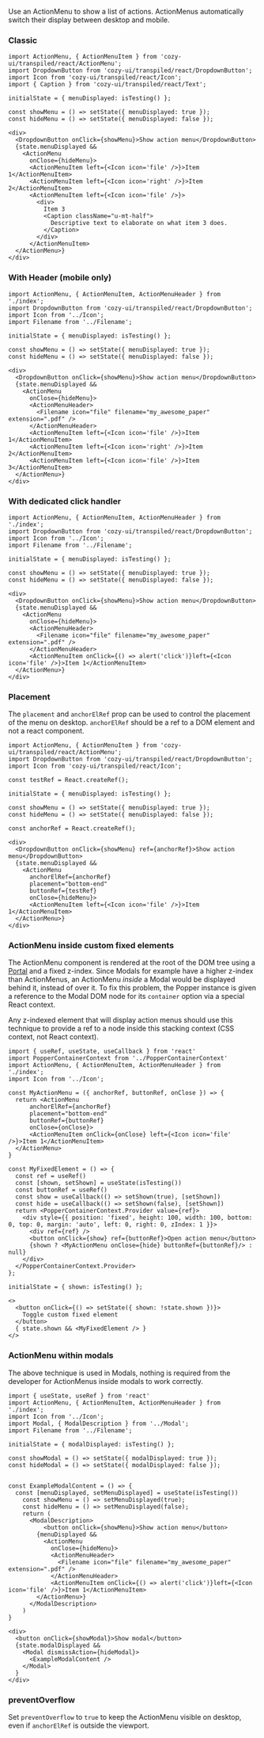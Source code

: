 Use an ActionMenu to show a list of actions. ActionMenus automatically switch their display between desktop and mobile.

### Classic

```
import ActionMenu, { ActionMenuItem } from 'cozy-ui/transpiled/react/ActionMenu';
import DropdownButton from 'cozy-ui/transpiled/react/DropdownButton';
import Icon from 'cozy-ui/transpiled/react/Icon';
import { Caption } from 'cozy-ui/transpiled/react/Text';

initialState = { menuDisplayed: isTesting() };

const showMenu = () => setState({ menuDisplayed: true });
const hideMenu = () => setState({ menuDisplayed: false });

<div>
  <DropdownButton onClick={showMenu}>Show action menu</DropdownButton>
  {state.menuDisplayed &&
    <ActionMenu
      onClose={hideMenu}>
      <ActionMenuItem left={<Icon icon='file' />}>Item 1</ActionMenuItem>
      <ActionMenuItem left={<Icon icon='right' />}>Item 2</ActionMenuItem>
      <ActionMenuItem left={<Icon icon='file' />}>
        <div>
          Item 3
          <Caption className="u-mt-half">
            Descriptive text to elaborate on what item 3 does.
          </Caption>
        </div>
      </ActionMenuItem>
  </ActionMenu>}
</div>
```

### With Header (mobile only)

```
import ActionMenu, { ActionMenuItem, ActionMenuHeader } from './index';
import DropdownButton from 'cozy-ui/transpiled/react/DropdownButton';
import Icon from '../Icon';
import Filename from '../Filename';

initialState = { menuDisplayed: isTesting() };

const showMenu = () => setState({ menuDisplayed: true });
const hideMenu = () => setState({ menuDisplayed: false });

<div>
  <DropdownButton onClick={showMenu}>Show action menu</DropdownButton>
  {state.menuDisplayed &&
    <ActionMenu
      onClose={hideMenu}>
      <ActionMenuHeader>
        <Filename icon="file" filename="my_awesome_paper" extension=".pdf" />
      </ActionMenuHeader>
      <ActionMenuItem left={<Icon icon='file' />}>Item 1</ActionMenuItem>
      <ActionMenuItem left={<Icon icon='right' />}>Item 2</ActionMenuItem>
      <ActionMenuItem left={<Icon icon='file' />}>Item 3</ActionMenuItem>
  </ActionMenu>}
</div>
```

### With dedicated click handler

```
import ActionMenu, { ActionMenuItem, ActionMenuHeader } from './index';
import DropdownButton from 'cozy-ui/transpiled/react/DropdownButton';
import Icon from '../Icon';
import Filename from '../Filename';

initialState = { menuDisplayed: isTesting() };

const showMenu = () => setState({ menuDisplayed: true });
const hideMenu = () => setState({ menuDisplayed: false });

<div>
  <DropdownButton onClick={showMenu}>Show action menu</DropdownButton>
  {state.menuDisplayed &&
    <ActionMenu
      onClose={hideMenu}>
      <ActionMenuHeader>
        <Filename icon="file" filename="my_awesome_paper" extension=".pdf" />
      </ActionMenuHeader>
      <ActionMenuItem onClick={() => alert('click')}left={<Icon icon='file' />}>Item 1</ActionMenuItem>
  </ActionMenu>}
</div>
```

### Placement

The `placement` and `anchorElRef` prop can be used to control the placement of the menu on desktop. `anchorElRef` should be a ref to a DOM element and not a react component.

```
import ActionMenu, { ActionMenuItem } from 'cozy-ui/transpiled/react/ActionMenu';
import DropdownButton from 'cozy-ui/transpiled/react/DropdownButton';
import Icon from 'cozy-ui/transpiled/react/Icon';

const testRef = React.createRef();

initialState = { menuDisplayed: isTesting() };

const showMenu = () => setState({ menuDisplayed: true });
const hideMenu = () => setState({ menuDisplayed: false });

const anchorRef = React.createRef();

<div>
  <DropdownButton onClick={showMenu} ref={anchorRef}>Show action menu</DropdownButton>
  {state.menuDisplayed &&
    <ActionMenu
      anchorElRef={anchorRef}
      placement="bottom-end"
      buttonRef={testRef}
      onClose={hideMenu}>
      <ActionMenuItem left={<Icon icon='file' />}>Item 1</ActionMenuItem>
  </ActionMenu>}
</div>
```

### ActionMenu inside custom fixed elements

The ActionMenu component is rendered at the root of the DOM tree using a [Portal](https://reactjs.org/docs/portals.html) and a fixed z-index. Since Modals for example have a higher z-index than ActionMenus, an ActionMenu _inside_ a Modal would be displayed behind it, instead of over it. To fix this problem, the Popper instance
is given a reference to the Modal DOM node for its `container` option via a special
React context.

Any z-indexed element that will display action menus should use this technique to
provide a ref to a node inside this stacking context (CSS context, not React
context).

```
import { useRef, useState, useCallback } from 'react'
import PopperContainerContext from '../PopperContainerContext'
import ActionMenu, { ActionMenuItem, ActionMenuHeader } from './index';
import Icon from '../Icon';

const MyActionMenu = ({ anchorRef, buttonRef, onClose }) => {
  return <ActionMenu
      anchorElRef={anchorRef}
      placement="bottom-end"
      buttonRef={buttonRef}
      onClose={onClose}>
      <ActionMenuItem onClick={onClose} left={<Icon icon='file' />}>Item 1</ActionMenuItem>
  </ActionMenu>
}

const MyFixedElement = () => {
  const ref = useRef()
  const [shown, setShown] = useState(isTesting())
  const buttonRef = useRef()
  const show = useCallback(() => setShown(true), [setShown])
  const hide = useCallback(() => setShown(false), [setShown])
  return <PopperContainerContext.Provider value={ref}>
    <div style={{ position: 'fixed', height: 100, width: 100, bottom: 0, top: 0, margin: 'auto', left: 0, right: 0, zIndex: 1 }}>
      <div ref={ref} />
      <button onClick={show} ref={buttonRef}>Open action menu</button>
      {shown ? <MyActionMenu onClose={hide} buttonRef={buttonRef}/> : null}
    </div>
  </PopperContainerContext.Provider>
};

initialState = { shown: isTesting() };

<>
  <button onClick={() => setState({ shown: !state.shown })}>
    Toggle custom fixed element
  </button>
  { state.shown && <MyFixedElement /> }
</>
```

### ActionMenu within modals

The above technique is used in Modals, nothing is required from the developer
for ActionMenus inside modals to work correctly.

```
import { useState, useRef } from 'react'
import ActionMenu, { ActionMenuItem, ActionMenuHeader } from './index';
import Icon from '../Icon';
import Modal, { ModalDescription } from '../Modal';
import Filename from '../Filename';

initialState = { modalDisplayed: isTesting() };

const showModal = () => setState({ modalDisplayed: true });
const hideModal = () => setState({ modalDisplayed: false });


const ExampleModalContent = () => {
  const [menuDisplayed, setMenuDisplayed] = useState(isTesting())
    const showMenu = () => setMenuDisplayed(true);
    const hideMenu = () => setMenuDisplayed(false);
    return (
      <ModalDescription>
          <button onClick={showMenu}>Show action menu</button>
        {menuDisplayed &&
          <ActionMenu
            onClose={hideMenu}>
            <ActionMenuHeader>
              <Filename icon="file" filename="my_awesome_paper" extension=".pdf" />
            </ActionMenuHeader>
            <ActionMenuItem onClick={() => alert('click')}left={<Icon icon='file' />}>Item 1</ActionMenuItem>
        </ActionMenu>}
      </ModalDescription>
    )
}

<div>
  <button onClick={showModal}>Show modal</button>
  {state.modalDisplayed &&
    <Modal dismissAction={hideModal}>
      <ExampleModalContent />
    </Modal>
  }
</div>
```

### preventOverflow

Set `preventOverflow` to `true` to keep the ActionMenu visible on desktop, even if `anchorElRef` is outside the viewport.
